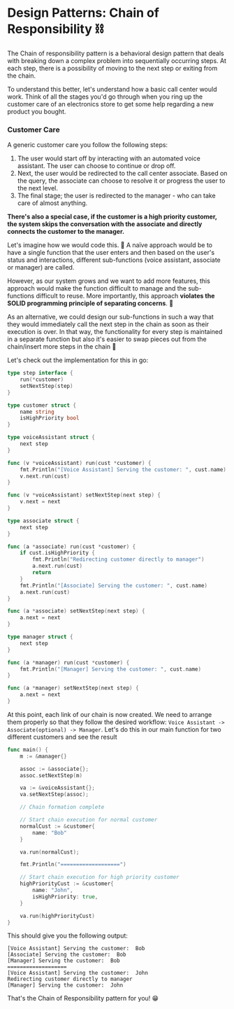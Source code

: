 # Design Patterns: Chain of Responsibility ⛓

The Chain of responsibility pattern is a behavioral design pattern that deals with breaking down a complex problem into sequentially occurring steps. At each step, there is a possibility of moving to the next step or exiting from the chain.

To understand this better, let's understand how a basic call center would work. Think of all the stages you'd go through when you ring up the customer care of an electronics store to get some help regarding a new product you bought.

### Customer Care

A generic customer care you follow the following steps:

1. The user would start off by interacting with an automated voice assistant. The user can choose to continue or drop off.
2. Next, the user would be redirected to the call center associate. Based on the query, the associate can choose to resolve it or progress the user to the next level.
3. The final stage; the user is redirected to the manager - who can take care of almost anything.

**There's also a special case, if the customer is a high priority customer, the system skips the conversation with the associate and directly connects the customer to the manager.**

Let's imagine how we would code this. 🤔 A naïve approach would be to have a single function that the user enters and then based on the user's status and interactions, different sub-functions (voice assistant, associate or manager) are called.

However, as our system grows and we want to add more features, this approach would make the function difficult to manage and the sub-functions difficult to reuse. More importantly, this approach **violates the SOLID programming principle of separating concerns**. 🤕

As an alternative, we could design our sub-functions in such a way that they would immediately call the next step in the chain as soon as their execution is over. In that way, the functionality for every step is maintained in a separate function but also it's easier to swap pieces out from the chain/insert more steps in the chain 🔁

Let's check out the implementation for this in go:

```go
type step interface {
    run(*customer)
    setNextStep(step)
}
```

```go
type customer struct {
    name string
    isHighPriority bool
}
```

```go
type voiceAssistant struct {
    next step
}

func (v *voiceAssistant) run(cust *customer) {
    fmt.Println("[Voice Assistant] Serving the customer: ", cust.name)
    v.next.run(cust)
}

func (v *voiceAssistant) setNextStep(next step) {
    v.next = next
}
```

```go
type associate struct {
    next step
}

func (a *associate) run(cust *customer) {
    if cust.isHighPriority {
        fmt.Println("Redirecting customer directly to manager")
        a.next.run(cust)
        return
    }
    fmt.Println("[Associate] Serving the customer: ", cust.name)
    a.next.run(cust)
}

func (a *associate) setNextStep(next step) {
    a.next = next
}
```

```go
type manager struct {
    next step
}

func (a *manager) run(cust *customer) {
    fmt.Println("[Manager] Serving the customer: ", cust.name)
}

func (a *manager) setNextStep(next step) {
    a.next = next
}
```

At this point, each link of our chain is now created. We need to arrange them properly so that they follow the desired workflow: `Voice Assistant -> Associate(optional) -> Manager`. Let's do this in our main function for two different customers and see the result

```go
func main() {
    m := &manager{}

    assoc := &associate{};
    assoc.setNextStep(m)

    va := &voiceAssistant{};
    va.setNextStep(assoc);

    // Chain formation complete

    // Start chain execution for normal customer
    normalCust := &customer{
        name: "Bob"
    }

    va.run(normalCust);

    fmt.Println("===================")

    // Start chain execution for high priority customer
    highPriorityCust := &customer{
        name: "John",
        isHighPriority: true,
    }

    va.run(highPriorityCust)
}
```

This should give you the following output:

```text
[Voice Assistant] Serving the customer:  Bob
[Associate] Serving the customer:  Bob
[Manager] Serving the customer:  Bob
===================
[Voice Assistant] Serving the customer:  John
Redirecting customer directly to manager
[Manager] Serving the customer:  John
```

That's the Chain of Responsibility pattern for you! 😁
